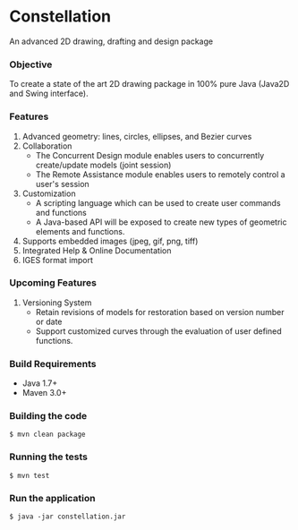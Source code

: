 # Constellation

An advanced 2D drawing, drafting and design package

### Objective

To create a state of the art 2D drawing package in 100% pure Java (Java2D and Swing interface).

### Features

1. Advanced geometry: lines, circles, ellipses, and Bezier curves
1. Collaboration
	* The Concurrent Design module enables users to concurrently create/update models (joint session)
	* The Remote Assistance module enables users to remotely control a user's session
1. Customization
	* A scripting language which can be used to create user commands and functions
	* A Java-based API will be exposed to create new types of geometric elements and functions.
1. Supports embedded images (jpeg, gif, png, tiff)
1. Integrated Help & Online Documentation
1. IGES format import

### Upcoming Features

1. Versioning System
	* Retain revisions of models for restoration based on version number or date
	* Support customized curves through the evaluation of user defined functions.

### Build Requirements

* Java 1.7+
* Maven 3.0+

### Building the code

    $ mvn clean package
      
### Running the tests

    $ mvn test   

### Run the application

	$ java -jar constellation.jar
